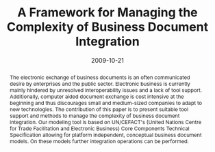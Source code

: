 ---
abstract: The electronic exchange of business documents is an often communicated desire
  by enterprises and the public sector. Electronic business is currently mainly hindered
  by unresolved interoperability issues and a lack of tool support. Additionally,
  computer aided document exchange is cost intensive at the beginning and thus discourages
  small and medium-sized companies to adapt to new technologies. The contribution
  of this paper is to present suitable tool support and methods to manage the complexity
  of business document integration. Our modeling tool is based on UN/CEFACT's (United
  Nations Centre for Trade Facilitation and Electronic Business) Core Components Technical
  Specification allowing for platform independent, conceptual business document models.
  On these models further integration operations can be performed.
authors:
- Christian Eis
- Christian Huemer
- Philipp Liegl
- Christian Pichler
- Michael Strommer
date: '2009-10-21'
featured: false
links:
- name: Publik
  url: https://publik.tuwien.ac.at/showentry.php?ID=178392&lang=2
publication_types:
- '1'
publishDate: '2009-10-21'
specifics: 'Vortrag: eChallenges 2009 Conference and Exhibition, Istanbul, Turkey;
  21.10.2009 - 23.10.2009; in: "Proceedings of the eChallenges 2009 Conference and
  Exhibition", IIMC International Information Management Corporation, (2009), ISBN:
  978-1-905824-13-7; S. 1 - 8.'
title: A Framework for Managing the Complexity of Business Document Integration
url_pdf: http://publik.tuwien.ac.at/files/PubDat_178392.pdf
---